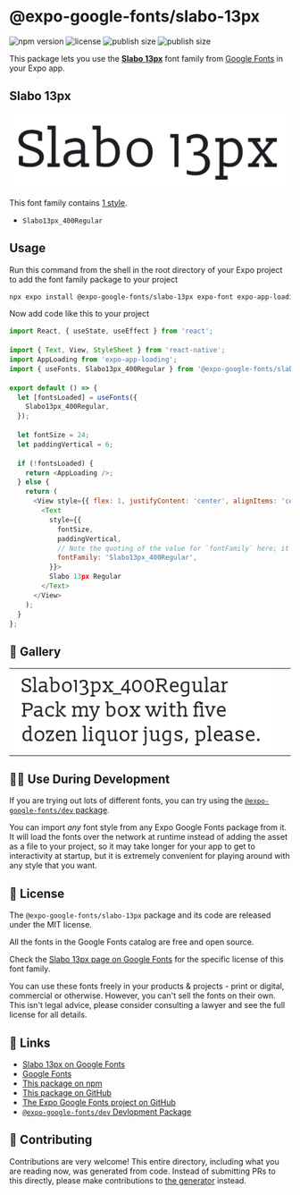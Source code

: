 # @expo-google-fonts/slabo-13px

![npm version](https://flat.badgen.net/npm/v/@expo-google-fonts/slabo-13px)
![license](https://flat.badgen.net/github/license/expo/google-fonts)
![publish size](https://flat.badgen.net/packagephobia/install/@expo-google-fonts/slabo-13px)
![publish size](https://flat.badgen.net/packagephobia/publish/@expo-google-fonts/slabo-13px)

This package lets you use the [**Slabo 13px**](https://fonts.google.com/specimen/Slabo+13px) font family from [Google Fonts](https://fonts.google.com/) in your Expo app.

## Slabo 13px

![Slabo 13px](./font-family.png)

This font family contains [1 style](#-gallery).

- `Slabo13px_400Regular`

## Usage

Run this command from the shell in the root directory of your Expo project to add the font family package to your project
```sh
npx expo install @expo-google-fonts/slabo-13px expo-font expo-app-loading
```

Now add code like this to your project
```js
import React, { useState, useEffect } from 'react';

import { Text, View, StyleSheet } from 'react-native';
import AppLoading from 'expo-app-loading';
import { useFonts, Slabo13px_400Regular } from '@expo-google-fonts/slabo-13px';

export default () => {
  let [fontsLoaded] = useFonts({
    Slabo13px_400Regular,
  });

  let fontSize = 24;
  let paddingVertical = 6;

  if (!fontsLoaded) {
    return <AppLoading />;
  } else {
    return (
      <View style={{ flex: 1, justifyContent: 'center', alignItems: 'center' }}>
        <Text
          style={{
            fontSize,
            paddingVertical,
            // Note the quoting of the value for `fontFamily` here; it expects a string!
            fontFamily: 'Slabo13px_400Regular',
          }}>
          Slabo 13px Regular
        </Text>
      </View>
    );
  }
};

```

## 🔡 Gallery


||||
|-|-|-|
|![Slabo13px_400Regular](./Slabo13px_400Regular.ttf.png)||||


## 👩‍💻 Use During Development

If you are trying out lots of different fonts, you can try using the [`@expo-google-fonts/dev` package](https://github.com/expo/google-fonts/tree/master/font-packages/dev#readme).

You can import *any* font style from any Expo Google Fonts package from it. It will load the fonts
over the network at runtime instead of adding the asset as a file to your project, so it may take longer
for your app to get to interactivity at startup, but it is extremely convenient
for playing around with any style that you want.

## 📖 License

The `@expo-google-fonts/slabo-13px` package and its code are released under the MIT license.

All the fonts in the Google Fonts catalog are free and open source.

Check the [Slabo 13px page on Google Fonts](https://fonts.google.com/specimen/Slabo+13px) for the specific license of this font family.

You can use these fonts freely in your products & projects - print or digital, commercial or otherwise. However, you can't sell the fonts on their own. This isn't legal advice, please consider consulting a lawyer and see the full license for all details.

## 🔗 Links

- [Slabo 13px on Google Fonts](https://fonts.google.com/specimen/Slabo+13px)
- [Google Fonts](https://fonts.google.com/)
- [This package on npm](https://www.npmjs.com/package/@expo-google-fonts/slabo-13px)
- [This package on GitHub](https://github.com/expo/google-fonts/tree/master/font-packages/slabo-13px)
- [The Expo Google Fonts project on GitHub](https://github.com/expo/google-fonts)
- [`@expo-google-fonts/dev` Devlopment Package](https://github.com/expo/google-fonts/tree/master/font-packages/dev)

## 🤝 Contributing

Contributions are very welcome! This entire directory, including what you are reading now, was generated from code. Instead of submitting PRs to this directly, please make contributions to [the generator](https://github.com/expo/google-fonts/tree/master/packages/generator) instead.
